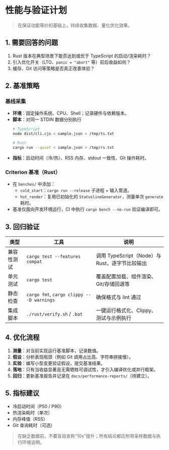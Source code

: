 # 性能与验证计划

> 在保证功能等价的基础上，持续收集数据、量化优化效果。

## 1. 需要回答的问题

1. Rust 版本在典型场景下能否达到或优于 TypeScript 的启动/渲染耗时？
2. 引入优化开关（LTO、`panic = "abort"` 等）前后收益如何？
3. 缓存、Git 访问等策略是否真正改善体验？

## 2. 基准策略

### 基线采集

- **环境**：固定操作系统、CPU、Shell；记录硬件与依赖版本。
- **脚本**：对同一 STDIN 数据分别执行
  ```bash
  # TypeScript
  node dist/cli.cjs < sample.json > /tmp/ts.txt

  # Rust
  cargo run --quiet < sample.json > /tmp/rs.txt
  ```
- **指标**：启动时间（冷/热）、RSS 内存、stdout 一致性、Git 操作耗时。

### Criterion 基准（Rust）

- 在 `benches/` 中添加：
  - `cold_start`：`cargo run --release` 子进程 + 输入管道。
  - `hot_render`：复用已初始化的 `StatuslineGenerator`，测量单次 `generate` 耗时。
- 基准仅面向开发环境运行，CI 中执行 `cargo bench --no-run` 验证编译即可。

## 3. 回归验证

| 类型 | 工具 | 说明 |
|------|------|------|
| 兼容性测试 | `cargo test --features compat` | 调用 TypeScript（Node）与 Rust，逐字节比较输出 |
| 单元测试 | `cargo test` | 覆盖配置加载、组件渲染、Git/存储回退等 |
| 静态检查 | `cargo fmt`, `cargo clippy -- -D warnings` | 确保格式与 lint 通过 |
| 集成脚本 | `./rust/verify.sh` / `.bat` | 一键运行格式化、Clippy、测试与示例执行 |

## 4. 优化流程

1. **测量**：对当前实现运行基准脚本，记录数值。
2. **假设**：分析表现瓶颈（例如 Git 调用占比高、字符串拼接慢）。
3. **实验**：编写小型变更验证假设，提交基准结果。
4. **落地**：只有当收益显著且无需牺牲可调试性，才引入编译优化或并行框架。
5. **回归**：更新基准报告并记录在 `docs/performance-reports/`（待建立）。

## 5. 指标建议

- 冷启动时间（P50 / P90）
- 热渲染耗时（单次）
- 内存峰值（RSS）
- Git 查询耗时（可选）

> 在缺乏数据前，不要盲目宣称“10x”提升；所有结论都应附带采样数据与执行环境说明。
